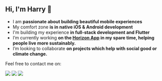 ## Hi, I'm Harry 👋  

- I am **passionate about building beautiful mobile experiences**  
- My comfort zone **is in native iOS & Android development**  
- I'm building my experience **in full-stack development and Flutter**  
- I’m currently working **on the [Horizon App](https://www.horizonapp.uk/) in my spare time, helping people live more sustainably.**   
- I’m looking to collaborate **on projects which help with social good or climate change.**     


Feel free to contact me on:

<a href="https://www.linkedin.com/in/harrybloom/"><img src="https://img.shields.io/badge/-Harry%20Bloom-0077B5?style=flat&logo=Linkedin&logoColor=white"/></a>
<a href="https://medium.com/@harrybloom18"><img src="https://img.shields.io/badge/Medium-Harry%20Bloom-white?style=flat&logo=Medium&logoColor=white"/></a>
<a href="https://stackoverflow.com/users/1532838/harry-bloom"><img src="https://img.shields.io/badge/Stack Overflow-Harry%20Bloom-orange?style=flat&logo=stackoverflow&logoColor=orange"/></a>

